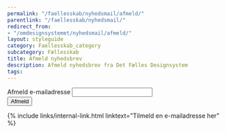 ```yaml
---
permalink: "/faellesskab/nyhedsmail/afmeld/"
parentlink: "/faellesskab/nyhedsmail/"
redirect_from:
- "/omdesignsystemet/nyhedsmail/afmeld/"
layout: styleguide
category: Faellesskab_category
subcategory: Fællesskab
title: Afmeld nyhedsbrev
description: Afmeld nyhedsbrev fra Det Fælles Designsystem
tags:
---
```

   
<div class="alert mt-5" id="newsletter-alert" role="alert" hidden>
    <svg class="icon-svg alert-icon" aria-label="Fejl" focusable="false"><use xlink:href="#highlight-off"></use></svg>
    <div class="alert-body">
        <h2 class="alert-heading"></h2>
        <div class="alert-text"></div>
    </div>
</div>
<nav aria-labelledby="newsletter-alert-heading" hidden>
    <div class="alert mt-5" id="newsletter-alert-nav" role="alert" data-module="error-summary">
        <svg class="icon-svg alert-icon" aria-label="Fejl" focusable="false"><use xlink:href="#highlight-off"></use></svg>
        <div class="alert-body">
            <h2 class="alert-heading" id="newsletter-alert-heading"></h2>
            <div class="alert-text"></div>
        </div>
    </div>
</nav>
<div class="newsletter-container mt-5">
    <form action="https://det-faelles-designsystem.uxmail.io/handlers/post/" method="post" id="newsform" novalidate>
        <input type="hidden" value="" id="newsletter_action">
        <input type="hidden" value="" id="newsletter_lists">
        <input type="hidden" value="" id="newsletter_language">
        <input type="hidden" name="failure_url" value="" id="failure_url">
        <input type="hidden" name="success_url" value="" id="success_url">
        <div class="form-group" id="newsletter-emailaddress">
            <label class="form-label" for="i_newsform_email">Afmeld e-mailadresse</label>
            <span class="form-error-message d-none" id="i_newsform_email-error"></span>
            <input type="email" class="form-input" id="i_newsform_email" autocomplete="email" required>
        </div>
        <input type="submit" class="button button-primary mt-5" value="Afmeld" id="newsletter-submit">
    </form>
    <p class="mt-9 pt-0 mb-9">
        {% include links/internal-link.html linktext="Tilmeld en e-mailadresse her" %}
    </p>
</div>
